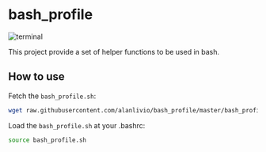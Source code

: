 # bash_profile

![terminal](https://upload.wikimedia.org/wikipedia/commons/8/82/Gnu-bash-logo.svg)

This project provide a set of helper functions to be used in bash.

## How to use

Fetch the  `bash_profile.sh`:

```bash
wget raw.githubusercontent.com/alanlivio/bash_profile/master/bash_profile.sh
```

Load the `bash_profile.sh` at your .bashrc:

```bash
source bash_profile.sh
```
